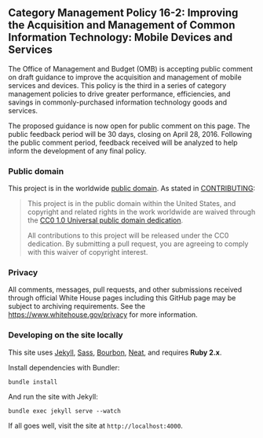 ## Category Management Policy 16-2:  Improving the Acquisition and Management of Common Information Technology: Mobile Devices and Services

The Office of Management and Budget (OMB) is accepting public comment on draft guidance to improve the acquisition and management of mobile services and devices. This policy is the third in a series of category management policies to drive greater performance, efficiencies, and savings in commonly-purchased information technology goods and services.

The proposed guidance is now open for public comment on this page. The public feedback period will be 30 days, closing on April 28, 2016. Following the public comment period, feedback received will be analyzed to help inform the development of any final policy.

### Public domain

This project is in the worldwide [public domain](LICENSE.md). As stated in [CONTRIBUTING](CONTRIBUTING.md):

> This project is in the public domain within the United States, and copyright and related rights in the work worldwide are waived through the [CC0 1.0 Universal public domain dedication](https://creativecommons.org/publicdomain/zero/1.0/).
>
> All contributions to this project will be released under the CC0 dedication. By submitting a pull request, you are agreeing to comply with this waiver of copyright interest.

### Privacy

All comments, messages, pull requests, and other submissions received through official White House pages including this GitHub page may be subject to archiving requirements. See the https://www.whitehouse.gov/privacy for more information.

### Developing on the site locally

This site uses [Jekyll](http://jekyllrb.com), [Sass](http://sass-lang.com), [Bourbon](http://bourbon.io), [Neat](http://neat.bourbon.io), and requires **Ruby 2.x**.

Install dependencies with Bundler:

```
bundle install
```

And run the site with Jekyll:

```
bundle exec jekyll serve --watch
```

If all goes well, visit the site at `http://localhost:4000`.
